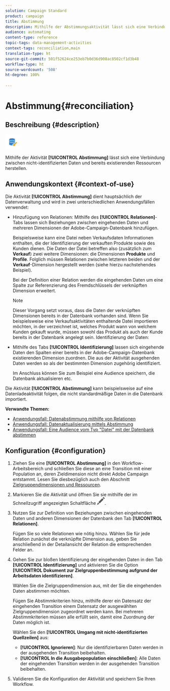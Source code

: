 ```yaml
---
solution: Campaign Standard
product: campaign
title: Abstimmung
description: Mithilfe der Abstimmungsaktivität lässt sich eine Verbindung zwischen nicht-identifizierten Daten und bereits existierenden Ressourcen herstellen.
audience: automating
content-type: reference
topic-tags: data-management-activities
context-tags: reconciliation,main
translation-type: ht
source-git-commit: 501f52624ce253eb7b0d36d908ac8502cf1d3b48
workflow-type: ht
source-wordcount: '508'
ht-degree: 100%

---
```



# Abstimmung{#reconciliation}

## Beschreibung {#description}

![](assets/reconciliation.png)

Mithilfe der Aktivität **[!UICONTROL Abstimmung]** lässt sich eine Verbindung zwischen nicht-identifizierten Daten und bereits existierenden Ressourcen herstellen.

## Anwendungskontext {#context-of-use}

Die Aktivität **[!UICONTROL Abstimmung]** dient hauptsächlich der Datenverwaltung und wird in zwei unterschiedlichen Anwendungsfällen verwendet:

* Hinzufügung von Relationen: Mithilfe des **[!UICONTROL Relationen]**-Tabs lassen sich Beziehungen zwischen eingehenden Daten und mehreren Dimensionen der Adobe-Campaign-Datenbank hinzufügen.

   Beispielsweise kann eine Datei neben Verkaufsdaten Informationen enthalten, die der Identifizierung der verkauften Produkte sowie des Kunden dienen. Die Daten der Datei betreffen also (zusätzlich zum **Verkauf**) zwei weitere Dimensionen: die Dimensionen **Produkte** und **Profile**. Folglich müssen Relationen zwischen letzteren beiden und der **Verkauf**-Dimension hergestellt werden (siehe hierzu nachstehendes Beispiel).

   Bei der Definition einer Relation werden die eingehenden Daten um eine Spalte zur Referenzierung des Fremdschlüssels der verknüpften Dimension erweitert.

   >[!NOTE]
   >
   >Dieser Vorgang setzt voraus, dass die Daten der verknüpften Dimensionen bereits in der Datenbank vorhanden sind. Wenn Sie beispielsweise eine Verkaufsaktivitäten enthaltende Datei importieren möchten, in der verzeichnet ist, welches Produkt wann von welchem Kunden gekauft wurde, müssen sowohl das Produkt als auch der Kunde bereits in der Datenbank angelegt sein. Identifizierung der Daten:

* Mithilfe des Tabs **[!UICONTROL Identifizierung]** lassen sich eingehende Daten den Spalten einer bereits in der Adobe-Campaign-Datenbank existierenden Dimension zuordnen. Die aus der Aktivität ausgehenden Daten werden so als der bestimmten Dimension zugehörig identifiziert.

   Im Anschluss können Sie zum Beispiel eine Audience speichern, die Datenbank aktualisieren etc.

Die Aktivität **[!UICONTROL Abstimmung]** kann beispielsweise auf eine Datenladeaktivität folgen, die nicht standardmäßige Daten in die Datenbank importiert.

**Verwandte Themen:**

* [Anwendungsfall: Datenabstimmung mithilfe von Relationen](../../automating/using/reconciliation-using-relations.md)
* [Anwendungsfall: Datenaktualisierung mittels Abstimmung](../../automating/using/data-update-reconciliation.md)
* [Anwendungsfall: Eine Audience vom Typ &quot;Datei&quot; mit der Datenbank abstimmen](../../automating/using/reconcile-file-audience-with-database.md)

## Konfiguration {#configuration}

1. Ziehen Sie eine **[!UICONTROL Abstimmung]** in den Workflow-Arbeitsbereich und schließen Sie diese an eine Transition mit einer Population an, deren Zieldimension nicht direkt Adobe Campaign entstammt. Lesen Sie diesbezüglich auch den Abschnitt [Zielgruppendimensionen und Ressourcen](../../automating/using/query.md#targeting-dimensions-and-resources).
1. Markieren Sie die Aktivität und öffnen Sie sie mithilfe der im Schnellzugriff angezeigten Schaltfläche ![](assets/edit_darkgrey-24px.png).
1. Nutzen Sie zur Definition von Beziehungen zwischen eingehenden Daten und anderen Dimensionen der Datenbank den Tab **[!UICONTROL Relationen]**.

   Fügen Sie so viele Relationen wie nötig hinzu. Wählen Sie für jede Relation zunächst die verknüpfte Dimension aus, geben Sie anschließend in der Detailansicht der Relation die entsprechenden Felder an.

1. Gehen Sie zur bloßen Identifizierung der eingehenden Daten in den Tab **[!UICONTROL Identifizierung]** und aktivieren Sie die Option **[!UICONTROL Dokument zur Zielgruppenbestimmung aufgrund der Arbeitsdaten identifizieren]**.

   Wählen Sie die Zielgruppendimension aus, mit der Sie die eingehenden Daten abstimmen möchten.

   Fügen Sie Abstimmkriterien hinzu, mithilfe derer ein Datensatz der eingehenden Transition einem Datensatz der ausgewählten Zielgruppendimension zugeordnet werden kann. Bei mehreren Abstimmkriterien müssen alle erfüllt sein, damit eine Zuordnung der Daten möglich ist.

   Wählen Sie den **[!UICONTROL Umgang mit nicht-identifizierten Quellzeilen]** aus:

   * **[!UICONTROL Ignorieren]**: Nur die identifizierbaren Daten werden in der ausgehenden Transition beibehalten.
   * **[!UICONTROL In die Ausgabepopulation einschließen]**: Alle Daten der eingehenden Transition werden in der ausgehenden Transition beibehalten.

1. Validieren Sie die Konfiguration der Aktivität und speichern Sie Ihren Workflow.
